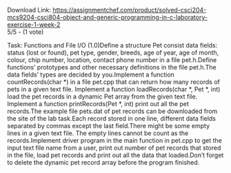 Download Link: https://assignmentchef.com/product/solved-csci204-mcs9204-csci804-object-and-generic-programming-in-c-laboratory-exercise-1-week-2
<br>
5/5 - (1 vote)

Task: Functions and File I/O (1.0)Define a structure Pet consist data fields: status (lost or found), pet type, gender, breeds, age of year, age of month, colour, chip number, location, contact phone number in a file pet.h.Define functions’ prototypes and other necessary definitions in the file pet.h.The data fields’ types are decided by you.Implement a function countRecords(char *) in a file pet.cpp that can return how many records of pets in a given text file. Implement a function loadRecords(char *, Pet *, int) load the pet records in a dynamic Pet array from the given text file. Implement a function printRecords(Pet *, int) print out all the pet records.The example file pets.dat of pet records can be downloaded from the site of the lab task.Each record stored in one line, different data fields separated by commas except the last field.There might be some empty lines in a given text file. The empty lines cannot be count as the records.Implement driver program in the main function in pet.cpp to get the input text file name from a user, print out number of pet records that stored in the file, load pet records and print out all the data that loaded.Don’t forget to delete the dynamic pet record array before the program finished.